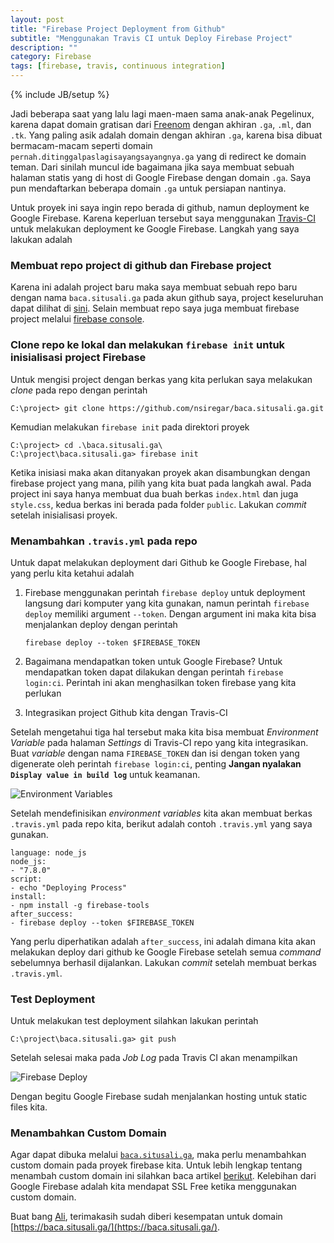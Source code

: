 ```yaml
---
layout: post
title: "Firebase Project Deployment from Github"
subtitle: "Menggunakan Travis CI untuk Deploy Firebase Project"
description: ""
category: Firebase
tags: [firebase, travis, continuous integration]
---
```

{% include JB/setup %}

Jadi beberapa saat yang lalu lagi maen-maen sama anak-anak Pegelinux, karena dapat domain gratisan dari [Freenom](https://freenom.com) dengan akhiran `.ga`, `.ml`, dan `.tk`. Yang paling asik adalah domain dengan akhiran `.ga`, karena bisa dibuat bermacam-macam seperti domain `pernah.ditinggalpaslagisayangsayangnya.ga` yang di redirect ke domain teman. Dari sinilah muncul ide bagaimana jika saya membuat sebuah halaman statis yang di host di Google Firebase dengan domain `.ga`. Saya pun mendaftarkan beberapa domain `.ga` untuk persiapan nantinya.

Untuk proyek ini saya ingin repo berada di github, namun deployment ke Google Firebase. Karena keperluan tersebut saya menggunakan [Travis-CI](https://travis-ci.org) untuk melakukan deployment ke Google Firebase. Langkah yang saya lakukan adalah

### Membuat repo project di github dan Firebase project
Karena ini adalah project baru maka saya membuat sebuah repo baru dengan nama `baca.situsali.ga` pada akun github saya, project keseluruhan dapat dilihat di [sini](https://github.com/nsiregar/baca.situsali.ga). Selain membuat repo saya juga membuat firebase project melalui [firebase console](https://console.firebase.google.com/).

### Clone repo ke lokal dan melakukan `firebase init` untuk inisialisasi project Firebase
Untuk mengisi project dengan berkas yang kita perlukan saya melakukan _clone_ pada repo dengan perintah

    C:\project> git clone https://github.com/nsiregar/baca.situsali.ga.git

Kemudian melakukan `firebase init` pada direktori proyek

    C:\project> cd .\baca.situsali.ga\
    C:\project\baca.situsali.ga> firebase init

Ketika inisiasi maka akan ditanyakan proyek akan disambungkan dengan firebase project yang mana, pilih yang kita buat pada langkah awal. Pada project ini saya hanya membuat dua buah berkas `index.html` dan juga `style.css`, kedua berkas ini berada pada folder `public`. Lakukan _commit_ setelah inisialisasi proyek.

### Menambahkan `.travis.yml` pada repo
Untuk dapat melakukan deployment dari Github ke Google Firebase, hal yang perlu kita ketahui adalah

1. Firebase menggunakan perintah `firebase deploy` untuk deployment langsung dari komputer yang kita gunakan, namun perintah `firebase deploy` memiliki argument `--token`. Dengan argument ini maka kita bisa menjalankan deploy dengan perintah

    `firebase deploy --token $FIREBASE_TOKEN`

2. Bagaimana mendapatkan token untuk Google Firebase? Untuk mendapatkan token dapat dilakukan dengan perintah `firebase login:ci`. Perintah ini akan menghasilkan token firebase yang kita perlukan

3. Integrasikan project Github kita dengan Travis-CI

Setelah mengetahui tiga hal tersebut maka kita bisa membuat _Environment Variable_ pada halaman _Settings_ di Travis-CI repo yang kita integrasikan. Buat _variable_ dengan nama `FIREBASE_TOKEN` dan isi dengan token yang digenerate oleh perintah `firebase login:ci`, penting **Jangan nyalakan `Display value in build log`** untuk keamanan.

<img src="{{ site.baseurl }}/img/firebase-env.png" class="img-responsive" alt="Environment Variables">

Setelah mendefinisikan _environment variables_ kita akan membuat berkas `.travis.yml` pada repo kita, berikut adalah contoh `.travis.yml` yang saya gunakan.

    language: node_js
    node_js:
    - "7.8.0"
    script:
    - echo "Deploying Process"
    install:
    - npm install -g firebase-tools
    after_success:
    - firebase deploy --token $FIREBASE_TOKEN

Yang perlu diperhatikan adalah `after_success`, ini adalah dimana kita akan melakukan deploy dari github ke Google Firebase setelah semua _command_ sebelumnya berhasil dijalankan. Lakukan _commit_ setelah membuat berkas `.travis.yml`.

### Test Deployment
Untuk melakukan test deployment silahkan lakukan perintah

    C:\project\baca.situsali.ga> git push

Setelah selesai maka pada _Job Log_ pada Travis CI akan menampilkan

<img src="{{ site.baseurl }}/img/firebase-deploy.png" class="img-responsive" alt="Firebase Deploy">

Dengan begitu Google Firebase sudah menjalankan hosting untuk static files kita.

### Menambahkan Custom Domain
Agar dapat dibuka melalui [`baca.situsali.ga`](https://baca.situsali.ga), maka perlu menambahkan custom domain pada proyek firebase kita. Untuk lebih lengkap tentang menambah custom domain ini silahkan baca artikel [berikut](https://firebase.google.com/docs/hosting/custom-domain). Kelebihan dari Google Firebase adalah kita mendapat SSL Free ketika menggunakan custom domain.

Buat bang [Ali](https://situsali.com), terimakasih sudah diberi kesempatan untuk domain [https://baca.situsali.ga/](https://baca.situsali.ga/).